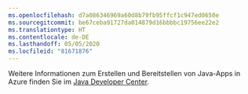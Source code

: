 ```yaml
---
ms.openlocfilehash: d7a086346969a60d8b79fb95ffcf1c947ed0650e
ms.sourcegitcommit: be67ceba91727da014879d16bbbbc19756ee22e2
ms.translationtype: HT
ms.contentlocale: de-DE
ms.lasthandoff: 05/05/2020
ms.locfileid: "81671876"
---
```

Weitere Informationen zum Erstellen und Bereitstellen von Java-Apps in Azure finden Sie im [Java Developer Center](/java/api).